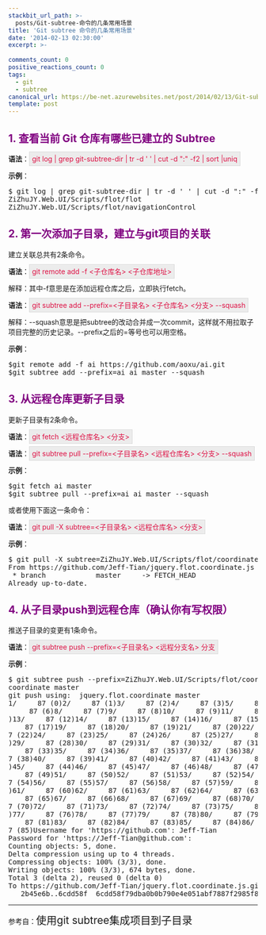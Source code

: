 ```yaml
---
stackbit_url_path: >-
  posts/Git-subtree-命令的几条常用场景
title: 'Git subtree 命令的几条常用场景'
date: '2014-02-13 02:30:00'
excerpt: >-
  
comments_count: 0
positive_reactions_count: 0
tags: 
  - git
  - subtree
canonical_url: https://be-net.azurewebsites.net/post/2014/02/13/Git-subtree-命令的几条常用场景
template: post
---
```

<h2><span style="color: #800080">1. 查看当前 Git 仓库有哪些已建立的 Subtree</span></h2>  <p><strong>语法</strong>：<span style="border-top: #d9d9d9 1px solid; border-right: #d9d9d9 1px solid; border-bottom: #d9d9d9 1px solid; color: #de1144; padding-bottom: 5px; padding-top: 5px; padding-left: 5px; border-left: #d9d9d9 1px solid; padding-right: 5px; background-color: #ececec">git log | grep git-subtree-dir | tr -d ' ' | cut -d &quot;:&quot; -f2 | sort |uniq</span></p>  <p><strong>示例</strong>：</p>  <pre class="cmd auto-wrap">$ git log | grep git-subtree-dir | tr -d ' ' | cut -d &quot;:&quot; -f2 | sort |uniq
ZiZhuJY.Web.UI/Scripts/flot/flot
ZiZhuJY.Web.UI/Scripts/flot/navigationControl</pre>

<h2><span style="color: #800080">2. 第一次添加子目录，建立与git项目的关联</span></h2>

<p>建立关联总共有2条命令。</p>

<p><strong>语法</strong>：<span style="border-top: #d9d9d9 1px solid; border-right: #d9d9d9 1px solid; border-bottom: #d9d9d9 1px solid; color: #de1144; padding-bottom: 5px; padding-top: 5px; padding-left: 5px; border-left: #d9d9d9 1px solid; padding-right: 5px; background-color: #ececec">git remote add -f &lt;子仓库名&gt; &lt;子仓库地址&gt;</span></p>

<p>解释：其中-f意思是在添加远程仓库之后，立即执行fetch。</p>

<p><strong>语法</strong>：<span style="border-top: #d9d9d9 1px solid; border-right: #d9d9d9 1px solid; border-bottom: #d9d9d9 1px solid; color: #de1144; padding-bottom: 5px; padding-top: 5px; padding-left: 5px; border-left: #d9d9d9 1px solid; padding-right: 5px; background-color: #ececec">git subtree add --prefix=&lt;子目录名&gt; &lt;子仓库名&gt; &lt;分支&gt; --squash</span></p>

<p>解释：--squash意思是把subtree的改动合并成一次commit，这样就不用拉取子项目完整的历史记录。--prefix之后的=等号也可以用空格。</p>

<p><strong>示例</strong>：</p>

<pre class="cmd auto-wrap">$git remote add -f ai https://github.com/aoxu/ai.git
$git subtree add --prefix=ai ai master --squash&#160; </pre>

<h2><span style="color: #800080">3. 从远程仓库更新子目录</span></h2>

<p>更新子目录有2条命令。</p>

<p><strong>语法</strong>：<span style="border-top: #d9d9d9 1px solid; border-right: #d9d9d9 1px solid; border-bottom: #d9d9d9 1px solid; color: #de1144; padding-bottom: 5px; padding-top: 5px; padding-left: 5px; border-left: #d9d9d9 1px solid; padding-right: 5px; background-color: #ececec">git fetch &lt;远程仓库名&gt; &lt;分支&gt;</span></p>

<p><strong>语法</strong>：<span style="border-top: #d9d9d9 1px solid; border-right: #d9d9d9 1px solid; border-bottom: #d9d9d9 1px solid; color: #de1144; padding-bottom: 5px; padding-top: 5px; padding-left: 5px; border-left: #d9d9d9 1px solid; padding-right: 5px; background-color: #ececec">git subtree pull --prefix=&lt;子目录名&gt; &lt;远程仓库名&gt; &lt;分支&gt; --squash</span></p>

<p><strong>示例</strong>：</p>

<pre class="cmd auto-wrap">$git fetch ai master
$git subtree pull --prefix=ai ai master --squash&#160; </pre>

<p>或者使用下面这一条命令：</p>

<p><strong>语法</strong>：<span style="border-top: #d9d9d9 1px solid; border-right: #d9d9d9 1px solid; border-bottom: #d9d9d9 1px solid; color: #de1144; padding-bottom: 5px; padding-top: 5px; padding-left: 5px; border-left: #d9d9d9 1px solid; padding-right: 5px; background-color: #ececec">git pull -X subtree=&lt;子目录名&gt; &lt;远程仓库名&gt; &lt;分支&gt;</span></p>

<p><strong>示例</strong>：</p>

<pre class="cmd auto-wrap">$ git pull -X subtree=ZiZhuJY.Web.UI/Scripts/flot/coordinate jquery.flot.coordinate master
From https://github.com/Jeff-Tian/jquery.flot.coordinate.js
 * branch            master     -&gt; FETCH_HEAD
Already up-to-date.</pre>

<h2><span style="color: #800080">4. 从子目录push到远程仓库（确认你有写权限）</span></h2>

<p>推送子目录的变更有1条命令。</p>

<p><strong>语法</strong>：<span style="border-top: #d9d9d9 1px solid; border-right: #d9d9d9 1px solid; border-bottom: #d9d9d9 1px solid; color: #de1144; padding-bottom: 5px; padding-top: 5px; padding-left: 5px; border-left: #d9d9d9 1px solid; padding-right: 5px; background-color: #ececec">git subtree push --prefix=&lt;子目录名&gt; &lt;远程分支名&gt; 分支</span></p>

<p><strong>示例</strong>：</p>

<pre class="cmd auto-wrap">$ git subtree push --prefix=ZiZhuJY.Web.UI/Scripts/flot/coordinate jquery.flot.
coordinate master
git push using:  jquery.flot.coordinate master
1/     87 (0)2/     87 (1)3/     87 (2)4/     87 (3)5/     87 (4)6/     87 (5)7/
     87 (6)8/     87 (7)9/     87 (8)10/     87 (9)11/     87 (10)12/     87 (11
)13/     87 (12)14/     87 (13)15/     87 (14)16/     87 (15)17/     87 (16)18/
    87 (17)19/     87 (18)20/     87 (19)21/     87 (20)22/     87 (21)23/     8
7 (22)24/     87 (23)25/     87 (24)26/     87 (25)27/     87 (26)28/     87 (27
)29/     87 (28)30/     87 (29)31/     87 (30)32/     87 (31)33/     87 (32)34/
    87 (33)35/     87 (34)36/     87 (35)37/     87 (36)38/     87 (37)39/     8
7 (38)40/     87 (39)41/     87 (40)42/     87 (41)43/     87 (42)44/     87 (43
)45/     87 (44)46/     87 (45)47/     87 (46)48/     87 (47)49/     87 (48)50/
    87 (49)51/     87 (50)52/     87 (51)53/     87 (52)54/     87 (53)55/     8
7 (54)56/     87 (55)57/     87 (56)58/     87 (57)59/     87 (58)60/     87 (59
)61/     87 (60)62/     87 (61)63/     87 (62)64/     87 (63)65/     87 (64)66/
    87 (65)67/     87 (66)68/     87 (67)69/     87 (68)70/     87 (69)71/     8
7 (70)72/     87 (71)73/     87 (72)74/     87 (73)75/     87 (74)76/     87 (75
)77/     87 (76)78/     87 (77)79/     87 (78)80/     87 (79)81/     87 (80)82/
    87 (81)83/     87 (82)84/     87 (83)85/     87 (84)86/     87 (84)87/     8
7 (85)Username for 'https://github.com': Jeff-Tian
Password for 'https://Jeff-Tian@github.com':
Counting objects: 5, done.
Delta compression using up to 4 threads.
Compressing objects: 100% (3/3), done.
Writing objects: 100% (3/3), 674 bytes, done.
Total 3 (delta 2), reused 0 (delta 0)
To https://github.com/Jeff-Tian/jquery.flot.coordinate.js.git
   2b45e6b..6cdd58f  6cdd58f79dba0b0b790e4e051abf7887f2985f8f -&gt; master</pre>

<hr />

<p>参考自：<a style="border-left-width: 0px; font-size: 1.5em; text-decoration: none; font-family: inherit; border-right-width: 0px; vertical-align: baseline; border-bottom-width: 0px; padding-bottom: 0px; padding-top: 0px; padding-left: 0px; margin: 0px; padding-right: 0px; border-top-width: 0px" href="http://aoxuis.me/posts/2013/08/07/git-subtree">使用git subtree集成项目到子目录</a></p>